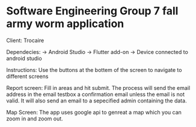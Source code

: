 # Software Engineering Group 7 fall army worm application
Client: Trocaire

Dependecies:
-> Android Studio
-> Flutter add-on
-> Device connected to android studio

Instructions:
Use the buttons at the bottem of the screen to navigate to different screens

Report screen:
Fill in areas and hit submit. The process will send the email address in the email testbox a confirmation email unless the email is not valid. It will also send an email to a sepecified admin containing the data.

Map Screen:
The app uses google api to genreat a map which you can zoom in and zoom out.
